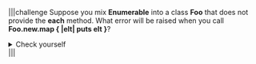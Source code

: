 |||challenge
Suppose you mix __Enumerable__ into a class __Foo__ that does not provide the __each__ method.  What error will be raised when you call __Foo.new.map { |elt| puts elt }__? 
<details><summary>Check yourself</summary>The __map__ method in __Enumerable__ will attempt to call __each__ on its receiver, but since the new __Foo__ object doesn't define __each__, Ruby will raise an Undefined Method error.</details>
|||